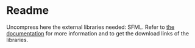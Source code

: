 # Readme

Uncompress here the external libraries needed: SFML. Refer to [the documentation](https://docs.gdevelop-app.com/GDCore%20Documentation/setup_dev_env.html) for more information and to get the download links of the libraries.

